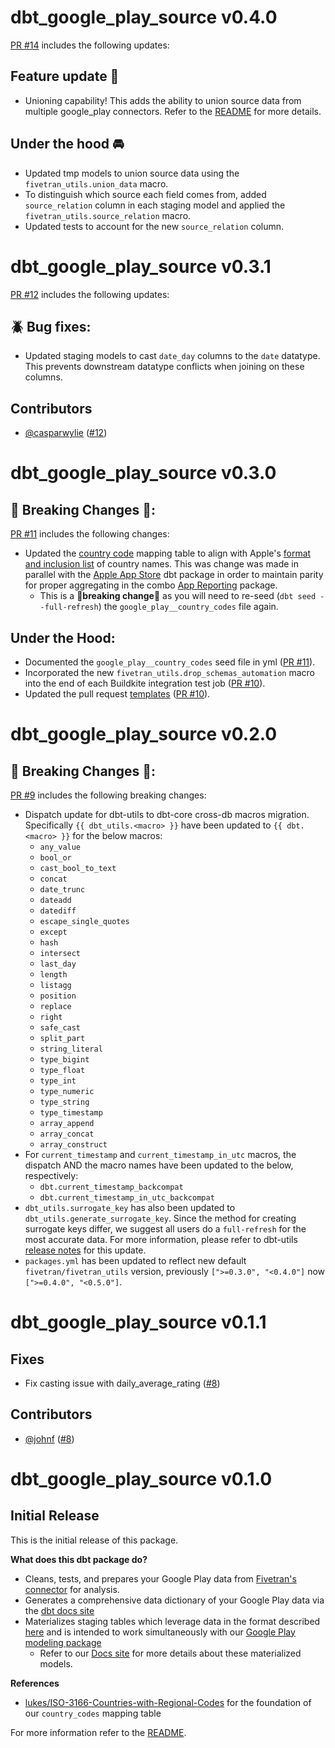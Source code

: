 # dbt_google_play_source v0.4.0
[PR #14](https://github.com/fivetran/dbt_google_play_source/pull/14) includes the following updates:
## Feature update 🎉
- Unioning capability! This adds the ability to union source data from multiple google_play connectors. Refer to the [README](https://github.com/fivetran/dbt_google_play_source/blob/main/README.md) for more details.

## Under the hood 🚘
- Updated tmp models to union source data using the `fivetran_utils.union_data` macro. 
- To distinguish which source each field comes from, added `source_relation` column in each staging model and applied the `fivetran_utils.source_relation` macro.
- Updated tests to account for the new `source_relation` column.

# dbt_google_play_source v0.3.1
[PR #12](https://github.com/fivetran/dbt_google_play_source/pull/12) includes the following updates:
## 🪲 Bug fixes:
- Updated staging models to cast `date_day` columns to the `date` datatype. This prevents downstream datatype conflicts when joining on these columns.

## Contributors
- [@casparwylie](https://github.com/casparwylie) ([#12](https://github.com/fivetran/dbt_google_play_source/pull/12))

# dbt_google_play_source v0.3.0
## 🚨 Breaking Changes 🚨:
[PR #11](https://github.com/fivetran/dbt_google_play_source/pull/11) includes the following changes:
- Updated the [country code](https://github.com/fivetran/dbt_google_play_source/blob/main/seeds/google_play__country_codes.csv) mapping table to align with Apple's [format and inclusion list](https://developer.apple.com/help/app-store-connect/reference/app-store-localizations/) of country names. This was change was made in parallel with the [Apple App Store](https://github.com/fivetran/dbt_apple_store/tree/main) dbt package in order to maintain parity for proper aggregating in the combo [App Reporting](https://github.com/fivetran/dbt_app_reporting) package.
  - This is a 🚨**breaking change**🚨 as you will need to re-seed (`dbt seed --full-refresh`) the `google_play__country_codes` file again.

## Under the Hood:
- Documented the `google_play__country_codes` seed file in yml ([PR #11](https://github.com/fivetran/dbt_google_play_source/pull/11)).
- Incorporated the new `fivetran_utils.drop_schemas_automation` macro into the end of each Buildkite integration test job ([PR #10](https://github.com/fivetran/dbt_google_play_source/pull/10)).
- Updated the pull request [templates](/.github) ([PR #10](https://github.com/fivetran/dbt_google_play_source/pull/10)).

# dbt_google_play_source v0.2.0

## 🚨 Breaking Changes 🚨:
[PR #9](https://github.com/fivetran/dbt_google_play_source/pull/9) includes the following breaking changes:
- Dispatch update for dbt-utils to dbt-core cross-db macros migration. Specifically `{{ dbt_utils.<macro> }}` have been updated to `{{ dbt.<macro> }}` for the below macros:
    - `any_value`
    - `bool_or`
    - `cast_bool_to_text`
    - `concat`
    - `date_trunc`
    - `dateadd`
    - `datediff`
    - `escape_single_quotes`
    - `except`
    - `hash`
    - `intersect`
    - `last_day`
    - `length`
    - `listagg`
    - `position`
    - `replace`
    - `right`
    - `safe_cast`
    - `split_part`
    - `string_literal`
    - `type_bigint`
    - `type_float`
    - `type_int`
    - `type_numeric`
    - `type_string`
    - `type_timestamp`
    - `array_append`
    - `array_concat`
    - `array_construct`
- For `current_timestamp` and `current_timestamp_in_utc` macros, the dispatch AND the macro names have been updated to the below, respectively:
    - `dbt.current_timestamp_backcompat`
    - `dbt.current_timestamp_in_utc_backcompat`
- `dbt_utils.surrogate_key` has also been updated to `dbt_utils.generate_surrogate_key`. Since the method for creating surrogate keys differ, we suggest all users do a `full-refresh` for the most accurate data. For more information, please refer to dbt-utils [release notes](https://github.com/dbt-labs/dbt-utils/releases) for this update.
- `packages.yml` has been updated to reflect new default `fivetran/fivetran_utils` version, previously `[">=0.3.0", "<0.4.0"]` now `[">=0.4.0", "<0.5.0"]`.

# dbt_google_play_source v0.1.1
## Fixes
- Fix casting issue with daily_average_rating ([#8](https://github.com/fivetran/dbt_google_play_source/pull/8))

## Contributors
- [@johnf](https://github.com/johnf) ([#8](https://github.com/fivetran/dbt_google_play_source/pull/8))


# dbt_google_play_source v0.1.0

## Initial Release
This is the initial release of this package. 

__What does this dbt package do?__
- Cleans, tests, and prepares your Google Play data from [Fivetran's connector](https://fivetran.com/docs/applications/google-play) for analysis.
- Generates a comprehensive data dictionary of your Google Play data via the [dbt docs site](https://fivetran.github.io/dbt_google_play_source/)
- Materializes staging tables which leverage data in the format described [here](https://fivetran.com/docs/applications/google-play#schemainformation) and is intended to work simultaneously with our [Google Play modeling package](https://github.com/fivetran/dbt_google_play)
    - Refer to our [Docs site](https://fivetran.github.io/dbt_google_play_source/#!/overview/google_play_source/models/?g_v=1) for more details about these materialized models.

__References__
- [lukes/ISO-3166-Countries-with-Regional-Codes](https://github.com/lukes/ISO-3166-Countries-with-Regional-Codes) for the foundation of our `country_codes` mapping table

For more information refer to the [README](/README.md).
